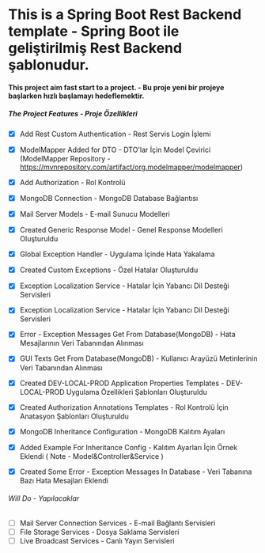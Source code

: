 
# This is a Spring Boot Rest Backend template - Spring Boot ile geliştirilmiş Rest Backend şablonudur.

#### This project aim fast start to a project. - Bu proje yeni bir projeye başlarken hızlı başlamayı hedeflemektir.



##### The Project Features - Proje Özellikleri

- [x] Add Rest Custom Authentication - Rest Servis Login İşlemi
- [x] ModelMapper Added for DTO - DTO'lar İçin Model Çevirici (ModelMapper Repository - https://mvnrepository.com/artifact/org.modelmapper/modelmapper)
- [x] Add Authorization - Rol Kontrolü
- [x] MongoDB Connection - MongoDB Database Bağlantısı
- [x] Mail Server Models - E-mail Sunucu Modelleri
- [x] Created Generic Response Model - Genel Response Modelleri Oluşturuldu
- [x] Global Exception Handler - Uygulama İçinde Hata Yakalama  
- [x] Created Custom Exceptions - Özel Hatalar Oluşturuldu
- [x] Exception Localization Service - Hatalar İçin Yabancı Dil Desteği Servisleri
- [x] Exception Localization Service - Hatalar İçin Yabancı Dil Desteği Servisleri
- [x] Error - Exception Messages Get From Database(MongoDB) - Hata Mesajlarının Veri Tabanından Alınması
- [x] GUI Texts Get From Database(MongoDB) - Kullanıcı Arayüzü Metinlerinin Veri Tabanından Alınması
- [x] Created DEV-LOCAL-PROD Application Properties Templates - DEV-LOCAL-PROD Uygulama Özellikleri Şablonları Oluşturuldu
- [x] Created Authorization Annotations Templates - Rol Kontrolü İçin Anatasyon Şablonları Oluşturuldu 
- [x] MongoDB Inheritance Configuration - MongoDB Kalıtım Ayaları
- [x] Added Example For Inheritance Config - Kalıtım Ayarları İçin Örnek Eklendi ( Note - Model&Controller&Service )
- [x] Created Some Error - Exception Messages In Database - Veri Tabanına Bazı Hata Mesajları Eklendi


###### Will Do - Yapılacaklar
- [ ] Mail Server Connection Services - E-mail Bağlantı Servisleri
- [ ] File Storage Services - Dosya Saklama Servisleri
- [ ] Live Broadcast Services - Canlı Yayın Servisleri